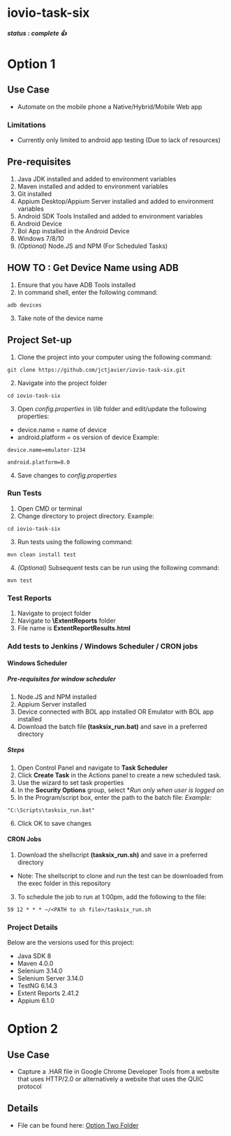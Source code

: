 # iovio-task-six
##### status : *complete* :+1:

# Option 1
## Use Case
* Automate on the mobile phone a Native/Hybrid/Mobile Web app

### Limitations
* Currently only limited to android app testing (Due to lack of resources)

## Pre-requisites
1. Java JDK installed and added to environment variables
2. Maven installed and added to environment variables
3. Git installed
4. Appium Desktop/Appium Server installed and added to environment variables
5. Android SDK Tools Installed and added to environment variables
6. Android Device
7. Bol App installed in the Android Device
8. Windows 7/8/10
9. _(Optional)_ Node.JS and NPM (For Scheduled Tasks)

## HOW TO : Get Device Name using ADB
1. Ensure that you have ADB Tools installed 
2. In command shell, enter the following command:
```
adb devices
```
3. Take note of the device name

## Project Set-up
1. Clone the project into your computer using the following command:
```
git clone https://github.com/jctjavier/iovio-task-six.git
```

2. Navigate into the project folder
```
cd iovio-task-six
```

3. Open *config.properties* in *\lib* folder and edit/update the following properties:
* device.name = name of device
* android.platform = os version of device
Example:
```
device.name=emulator-1234

android.platform=8.0
```
4. Save changes to *config.properties*

### Run Tests
1. Open CMD or terminal
2. Change directory to project directory.
Example:
```
cd iovio-task-six
```

3. Run tests using the following command:
```
mvn clean install test
```

4. _(Optional)_ Subsequent tests can be run using the following command:
```
mvn test
```

### Test Reports
1. Navigate to project folder
2. Navigate to **\ExtentReports** folder
3. File name is **ExtentReportResults.html**

### Add tests to Jenkins / Windows Scheduler / CRON jobs 

#### Windows Scheduler
##### Pre-requisites for window scheduler
1. Node.JS and NPM installed
2. Appium Server installed
3. Device connected with BOL app installed OR Emulator with BOL app installed
1. Download the batch file **(tasksix_run.bat)** and save in a preferred directory

##### Steps
1. Open Control Panel and navigate to **Task Scheduler**
2. Click **Create Task** in the Actions panel to create a new scheduled task.
3. Use the wizard to set task properties
4. In the **Security Options** group, select **Run only when user is logged on*
5. In the Program/script box, enter the path to the batch file:
_Example:_
```
"C:\Scripts\tasksix_run.bat"
```
6. Click OK to save changes

#### CRON Jobs
1. Download the shellscript **(tasksix_run.sh)** and save in a preferred directory
* Note: The shellscript to clone and run the test can be downloaded from the exec folder in this repository
3. To schedule the job to run at 1:00pm, add the following to the file:
```
59 12 * * * ~/<PATH to sh file>/tasksix_run.sh
```

### Project Details
Below are the versions used for this project:
* Java SDK 8
* Maven 4.0.0
* Selenium 3.14.0
* Selenium Server 3.14.0 
* TestNG 6.14.3
* Extent Reports 2.41.2
* Appium 6.1.0

# Option 2
## Use Case
* Capture a .HAR file in Google Chrome Developer Tools from a website that uses HTTP/2.0 or
alternatively a website that uses the QUIC protocol

## Details
* File can be found here: [Option Two Folder](https://github.com/jctjavier/iovio-task-six/tree/master/OptionTwo)